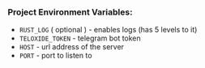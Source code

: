 

### Project Environment Variables:

+ `RUST_LOG` ( optional ) - enables logs (has 5 levels to it)
+ `TELOXIDE_TOKEN` - telegram bot token
+ `HOST` - url address of the server
+ `PORT` - port to listen to
